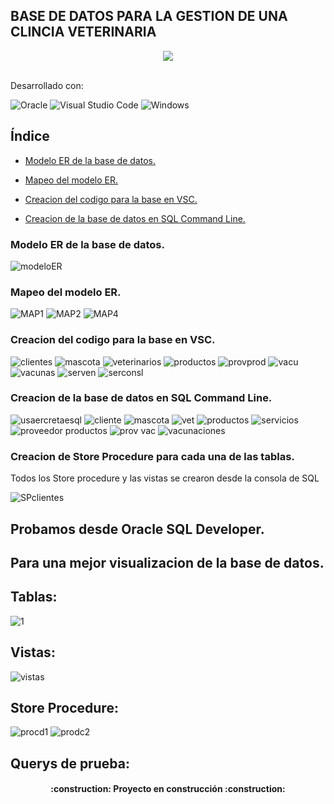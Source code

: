 ## BASE DE DATOS PARA LA GESTION DE UNA CLINCIA VETERINARIA

 <p align="center">
   <img src="https://img.shields.io/badge/STATUS-EN%20DESAROLLO-green">
 </p>

 <br>Desarrollado con:
 
 ![Oracle](https://img.shields.io/badge/Oracle-F80000?style=for-the-badge&logo=oracle&logoColor=white) ![Visual Studio Code](https://img.shields.io/badge/Visual%20Studio%20Code-0078d7.svg?style=for-the-badge&logo=visual-studio-code&logoColor=white) ![Windows](https://img.shields.io/badge/Windows-0078D6?style=for-the-badge&logo=windows&logoColor=white)

## Índice

* [Modelo ER  de la base de datos.](#Modelo-ER-de-la-base-de-datos.)

* [Mapeo del modelo ER.](#Mapeo-del-modelo-ER.)

* [Creacion del codigo para la base en VSC.](#Creacion-del-codigo-para-la-base-en-VSC.)

* [Creacion de la base de datos en SQL Command Line.](#Creacion-de-la-base-de-datos-en-SQL-Command-Line.)


### Modelo ER  de la base de datos.
![modeloER](https://github.com/edSoto02/BD-Clinica-veterinaria/assets/106222946/30c47684-7275-4dbe-8461-829f3cffec40)

### Mapeo del modelo ER.
![MAP1](https://github.com/edSoto02/BD-Clinica-veterinaria/assets/106222946/fd19e389-cfd5-4479-9072-c96ae0b8a80e)
![MAP2](https://github.com/edSoto02/BD-Clinica-veterinaria/assets/106222946/d8f3ebeb-4720-4717-933c-177bca0ee8df)
![MAP4](https://github.com/edSoto02/BD-Clinica-veterinaria/assets/106222946/b8b6304e-6a10-40ef-862c-c78243c7cf47)

### Creacion del codigo para la base en VSC.
![clientes](https://github.com/edSoto02/BD-Clinica-veterinaria/assets/106222946/606049f8-014e-4428-929d-56c6f1cc74a0)
![mascota](https://github.com/edSoto02/BD-Clinica-veterinaria/assets/106222946/e3294d59-6f25-4118-a43e-9e394ec44515)
![veterinarios](https://github.com/edSoto02/BD-Clinica-veterinaria/assets/106222946/7f5c7246-6060-4eaa-a24b-2b19199b2079)
![productos](https://github.com/edSoto02/BD-Clinica-veterinaria/assets/106222946/d8964eb3-9686-46d9-aaae-ae71c1bf868e)
![provprod](https://github.com/edSoto02/BD-Clinica-veterinaria/assets/106222946/491284cd-5aae-43c9-8c16-8158ffa375cf)
![vacu](https://github.com/edSoto02/BD-Clinica-veterinaria/assets/106222946/a2672079-8d56-4775-b6e0-1a530818c793)
![vacunas](https://github.com/edSoto02/BD-Clinica-veterinaria/assets/106222946/555b3d4a-3659-457a-ad88-e3db1edfa044)
![serven](https://github.com/edSoto02/BD-Clinica-veterinaria/assets/106222946/106c8970-09c6-41fe-ac61-8d8ea56a392c)
![serconsl](https://github.com/edSoto02/BD-Clinica-veterinaria/assets/106222946/54acbe87-0758-4347-91f3-c9784afb9b34)

### Creacion de la base de datos en SQL Command Line.
![usaercretaesql](https://github.com/edSoto02/BD-Clinica-veterinaria/assets/106222946/2941f5eb-bdc6-4caf-99dd-8e04ef70b5a3)
![cliente](https://github.com/edSoto02/BD-Clinica-veterinaria/assets/106222946/9f454a16-76d7-4ef2-91a3-012e0789f85b)
![mascota](https://github.com/edSoto02/BD-Clinica-veterinaria/assets/106222946/72fba1db-dbee-4716-885e-4f7c80b61562)
![vet](https://github.com/edSoto02/BD-Clinica-veterinaria/assets/106222946/b9a1ecd6-39dd-45e9-b67a-7a4e77150b3d)
![productos](https://github.com/edSoto02/BD-Clinica-veterinaria/assets/106222946/965866a8-7d4c-4e5c-a652-0df31bebf3c0)
![servicios](https://github.com/edSoto02/BD-Clinica-veterinaria/assets/106222946/e233e7a5-e79b-4c30-8f8d-9dd5aa3bcc1a)
![proveedor productos](https://github.com/edSoto02/BD-Clinica-veterinaria/assets/106222946/540c99c6-9f3c-43d1-ace7-0d18fcd4d5ae)
![prov vac](https://github.com/edSoto02/BD-Clinica-veterinaria/assets/106222946/be3b6b49-3006-4243-9c6c-08a92c26b5e8)
![vacunaciones](https://github.com/edSoto02/BD-Clinica-veterinaria/assets/106222946/d70b9f7a-9be1-4926-94dc-16c4421fbc5b)

### Creacion de Store Procedure para cada una de las tablas.

Todos los Store procedure y las vistas se crearon desde la consola de SQL

![SPclientes](https://github.com/edSoto02/BD-Clinica-veterinaria/assets/106222946/29e8b995-6b3d-4e87-9ab5-29d8776e943c)


## Probamos desde Oracle SQL Developer.
## Para una mejor visualizacion de la base de datos.

## Tablas:

![1](https://github.com/edSoto02/BD-Clinica-veterinaria/assets/106222946/5e2d5fa0-73d9-497b-851b-941d5c3a9ff7)

## Vistas:

![vistas](https://github.com/edSoto02/BD-Clinica-veterinaria/assets/106222946/74e69381-0a75-4ee1-919b-f1c41108e859)

## Store Procedure:

![procd1](https://github.com/edSoto02/BD-Clinica-veterinaria/assets/106222946/7b6920e4-c740-4bdf-90bd-46367bf3725a)
![prodc2](https://github.com/edSoto02/BD-Clinica-veterinaria/assets/106222946/357c9c53-a318-4cac-a1db-512eaaea311b)

## Querys de prueba:



<h4 align="center">
:construction: Proyecto en construcción :construction:
</h4>

 
